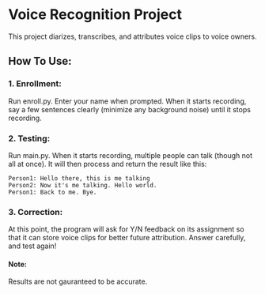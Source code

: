 # Voice Recognition Project

This project diarizes, transcribes, and attributes voice clips to voice owners.

## How To Use:

### 1. Enrollment:

Run enroll.py. Enter your name when prompted. When it starts recording, say a few sentences clearly (minimize any background noise) until it stops recording.

### 2. Testing:

Run main.py. When it starts recording, multiple people can talk (though not all at once). It will then process and return the result like this:

```
Person1: Hello there, this is me talking
Person2: Now it's me talking. Hello world.
Person1: Back to me. Bye.
```

### 3. Correction:

At this point, the program will ask for Y/N feedback on its assignment so that it can store voice clips for better future attribution. Answer carefully, and test again!

#### Note:

Results are not gauranteed to be accurate.
